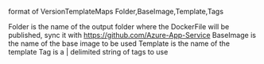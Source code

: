 format of VersionTemplateMaps
Folder,BaseImage,Template,Tags

Folder is the name of the output folder where the DockerFile will be published, sync it with https://github.com/Azure-App-Service
BaseImage is the name of the base image to be used
Template is the name of the template
Tag is a | delimited string of tags to use

